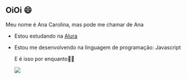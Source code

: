## OiOi 😄


Meu nome é Ana Carolina, mas pode me chamar de Ana

- Estou estudando na [Alura](https://www.alura.com.br)
- Estou me desenvolvendo na linguagem de programação: Javascript

  E é isso por enquanto🌻✨

  ![](https://media1.tenor.com/m/V1eMT7fFkZYAAAAd/ai-ohto.gif)

